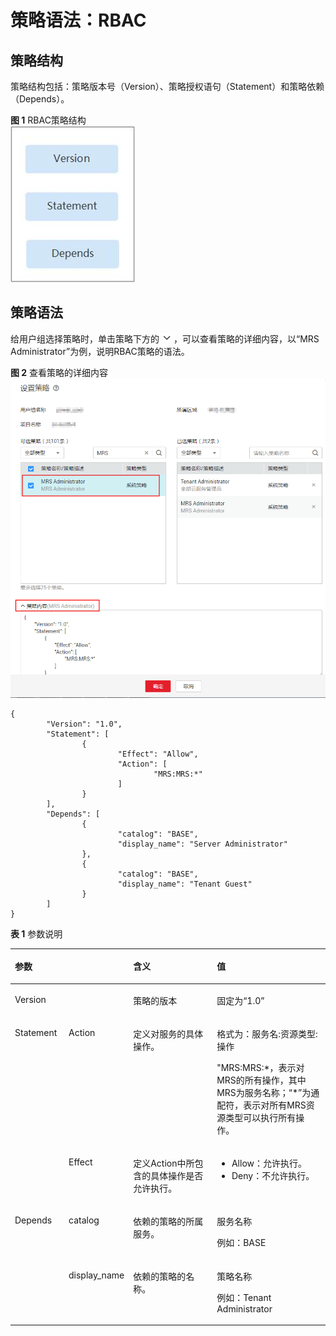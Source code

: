# 策略语法：RBAC<a name="ZH-CN_TOPIC_0173179007"></a>

## 策略结构<a name="section16371838578"></a>

策略结构包括：策略版本号（Version）、策略授权语句（Statement）和策略依赖（Depends）。

**图 1**  RBAC策略结构<a name="f77554e0c1b514151957a17ff9f6027db"></a>  
![](figures/RBAC策略结构.jpg "RBAC策略结构")

## 策略语法<a name="s9a405c39a4e74ccfa7102cf8ab813bfd"></a>

给用户组选择策略时，单击策略下方的![](figures/zh-cn_image_0173178827.png)，可以查看策略的详细内容，以“MRS Administrator”为例，说明RBAC策略的语法。

**图 2**  查看策略的详细内容<a name="fig1214413588109"></a>  
![](figures/查看策略的详细内容.png "查看策略的详细内容")

```
{
        "Version": "1.0",
        "Statement": [
                {
                        "Effect": "Allow",
                        "Action": [
                                "MRS:MRS:*"
                        ]
                }
        ],
        "Depends": [
                {
                        "catalog": "BASE",
                        "display_name": "Server Administrator"
                },
                {
                        "catalog": "BASE",
                        "display_name": "Tenant Guest"
                }
        ]
}
```

**表 1**  参数说明

<a name="table11474349175819"></a>
<table><thead align="left"><tr id="row175641749135815"><th class="cellrowborder" colspan="2" valign="top" id="mcps1.2.5.1.1"><p id="p12564649175818"><a name="p12564649175818"></a><a name="p12564649175818"></a>参数</p>
</th>
<th class="cellrowborder" valign="top" id="mcps1.2.5.1.2"><p id="p1456413494589"><a name="p1456413494589"></a><a name="p1456413494589"></a>含义</p>
</th>
<th class="cellrowborder" valign="top" id="mcps1.2.5.1.3"><p id="p17564164925813"><a name="p17564164925813"></a><a name="p17564164925813"></a>值</p>
</th>
</tr>
</thead>
<tbody><tr id="row6564349185813"><td class="cellrowborder" colspan="2" valign="top" headers="mcps1.2.5.1.1 "><p id="p7564134925817"><a name="p7564134925817"></a><a name="p7564134925817"></a>Version</p>
</td>
<td class="cellrowborder" valign="top" headers="mcps1.2.5.1.2 "><p id="p185641491586"><a name="p185641491586"></a><a name="p185641491586"></a>策略的版本</p>
</td>
<td class="cellrowborder" valign="top" headers="mcps1.2.5.1.3 "><p id="p1456413497589"><a name="p1456413497589"></a><a name="p1456413497589"></a>固定为“1.0”</p>
</td>
</tr>
<tr id="row15641949125810"><td class="cellrowborder" rowspan="2" valign="top" width="17.17171717171717%" headers="mcps1.2.5.1.1 "><p id="p4564104925816"><a name="p4564104925816"></a><a name="p4564104925816"></a>Statement</p>
</td>
<td class="cellrowborder" valign="top" width="17.17171717171717%" headers="mcps1.2.5.1.1 "><p id="p10564104912588"><a name="p10564104912588"></a><a name="p10564104912588"></a>Action</p>
</td>
<td class="cellrowborder" valign="top" width="28.28282828282828%" headers="mcps1.2.5.1.2 "><p id="p155641649135815"><a name="p155641649135815"></a><a name="p155641649135815"></a>定义对服务的具体操作。</p>
</td>
<td class="cellrowborder" valign="top" width="37.37373737373737%" headers="mcps1.2.5.1.3 "><p id="p156484935819"><a name="p156484935819"></a><a name="p156484935819"></a>格式为：服务名:资源类型:操作</p>
<p id="p115643497589"><a name="p115643497589"></a><a name="p115643497589"></a>"MRS:MRS:*，表示对MRS的所有操作，其中MRS为服务名称；“*”为通配符，表示对所有MRS资源类型可以执行所有操作。</p>
</td>
</tr>
<tr id="row256464965819"><td class="cellrowborder" valign="top" headers="mcps1.2.5.1.1 "><p id="p1856534916586"><a name="p1856534916586"></a><a name="p1856534916586"></a>Effect</p>
</td>
<td class="cellrowborder" valign="top" headers="mcps1.2.5.1.1 "><p id="p95656492585"><a name="p95656492585"></a><a name="p95656492585"></a>定义Action中所包含的具体操作是否允许执行。</p>
</td>
<td class="cellrowborder" valign="top" headers="mcps1.2.5.1.2 "><a name="ul16565124985810"></a><a name="ul16565124985810"></a><ul id="ul16565124985810"><li>Allow：允许执行。</li><li>Deny：不允许执行。</li></ul>
</td>
</tr>
<tr id="row115651149205817"><td class="cellrowborder" rowspan="2" valign="top" width="17.17171717171717%" headers="mcps1.2.5.1.1 "><p id="p756518493580"><a name="p756518493580"></a><a name="p756518493580"></a>Depends</p>
</td>
<td class="cellrowborder" valign="top" width="17.17171717171717%" headers="mcps1.2.5.1.1 "><p id="p85651549165814"><a name="p85651549165814"></a><a name="p85651549165814"></a>catalog</p>
</td>
<td class="cellrowborder" valign="top" width="28.28282828282828%" headers="mcps1.2.5.1.2 "><p id="p65651149185815"><a name="p65651149185815"></a><a name="p65651149185815"></a>依赖的策略的所属服务。</p>
</td>
<td class="cellrowborder" valign="top" width="37.37373737373737%" headers="mcps1.2.5.1.3 "><p id="p11565164914583"><a name="p11565164914583"></a><a name="p11565164914583"></a>服务名称</p>
<p id="p20565449105815"><a name="p20565449105815"></a><a name="p20565449105815"></a>例如：BASE</p>
</td>
</tr>
<tr id="row856524985819"><td class="cellrowborder" valign="top" headers="mcps1.2.5.1.1 "><p id="p135651749195814"><a name="p135651749195814"></a><a name="p135651749195814"></a>display_name</p>
</td>
<td class="cellrowborder" valign="top" headers="mcps1.2.5.1.1 "><p id="p6565184911585"><a name="p6565184911585"></a><a name="p6565184911585"></a>依赖的策略的名称。</p>
</td>
<td class="cellrowborder" valign="top" headers="mcps1.2.5.1.2 "><p id="p0565164917586"><a name="p0565164917586"></a><a name="p0565164917586"></a>策略名称</p>
<p id="p2565449145811"><a name="p2565449145811"></a><a name="p2565449145811"></a>例如：Tenant Administrator</p>
</td>
</tr>
</tbody>
</table>

